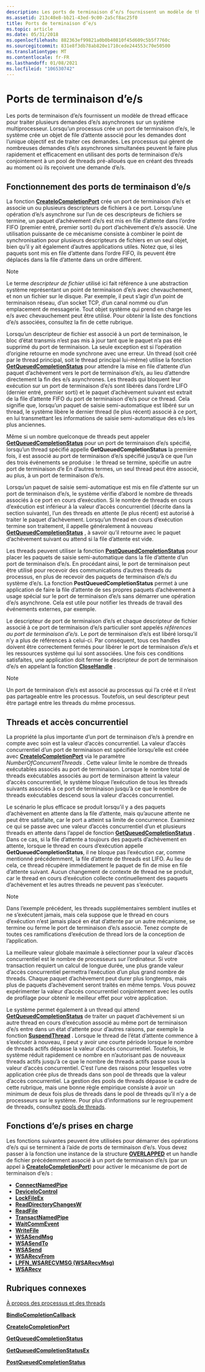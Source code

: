 ```yaml
---
description: Les ports de terminaison d’e/s fournissent un modèle de thread efficace pour traiter plusieurs demandes d’e/s asynchrones sur un système multiprocesseur.
ms.assetid: 213c48e8-bb21-43ed-9c00-2a5cf8ac25f0
title: Ports de terminaison d’e/s
ms.topic: article
ms.date: 05/31/2018
ms.openlocfilehash: 882363ef99821a0b0b40810f45d609c5b5f7760c
ms.sourcegitcommit: 831e8f3db78ab820e1710cede244553c70e50500
ms.translationtype: MT
ms.contentlocale: fr-FR
ms.lasthandoff: 01/08/2021
ms.locfileid: "106530742"
---
```

# <a name="io-completion-ports"></a>Ports de terminaison d’e/s

Les ports de terminaison d’e/s fournissent un modèle de thread efficace pour traiter plusieurs demandes d’e/s asynchrones sur un système multiprocesseur. Lorsqu’un processus crée un port de terminaison d’e/s, le système crée un objet de file d’attente associé pour les demandes dont l’unique objectif est de traiter ces demandes. Les processus qui gèrent de nombreuses demandes d’e/s asynchrones simultanées peuvent le faire plus rapidement et efficacement en utilisant des ports de terminaison d’e/s conjointement à un pool de threads pré-alloués que en créant des threads au moment où ils reçoivent une demande d’e/s.

## <a name="how-io-completion-ports-work"></a>Fonctionnement des ports de terminaison d’e/s

La fonction [**CreateIoCompletionPort**](createiocompletionport.md) crée un port de terminaison d’e/s et associe un ou plusieurs descripteurs de fichiers à ce port. Lorsqu’une opération d’e/s asynchrone sur l’un de ces descripteurs de fichiers se termine, un paquet d’achèvement d’e/s est mis en file d’attente dans l’ordre FIFO (premier entré, premier sorti) du port d’achèvement d’e/s associé. Une utilisation puissante de ce mécanisme consiste à combiner le point de synchronisation pour plusieurs descripteurs de fichiers en un seul objet, bien qu’il y ait également d’autres applications utiles. Notez que, si les paquets sont mis en file d’attente dans l’ordre FIFO, ils peuvent être déplacés dans la file d’attente dans un ordre différent.

> [!Note]
>
> Le terme *descripteur de fichier* utilisé ici fait référence à une abstraction système représentant un point de terminaison d’e/s avec chevauchement, et non un fichier sur le disque. Par exemple, il peut s’agir d’un point de terminaison réseau, d’un socket TCP, d’un canal nommé ou d’un emplacement de messagerie. Tout objet système qui prend en charge les e/s avec chevauchement peut être utilisé. Pour obtenir la liste des fonctions d’e/s associées, consultez la fin de cette rubrique.

 

Lorsqu’un descripteur de fichier est associé à un port de terminaison, le bloc d’état transmis n’est pas mis à jour tant que le paquet n’a pas été supprimé du port de terminaison. La seule exception est si l’opération d’origine retourne en mode synchrone avec une erreur. Un thread (soit créé par le thread principal, soit le thread principal lui-même) utilise la fonction [**GetQueuedCompletionStatus**](/windows/win32/api/ioapiset/nf-ioapiset-getqueuedcompletionstatus) pour attendre la mise en file d’attente d’un paquet d’achèvement vers le port de terminaison d’e/s, au lieu d’attendre directement la fin des e/s asynchrones. Les threads qui bloquent leur exécution sur un port de terminaison d’e/s sont libérés dans l’ordre LIFO (dernier entré, premier sorti) et le paquet d’achèvement suivant est extrait de la file d’attente FIFO du port de terminaison d’e/s pour ce thread. Cela signifie que, lorsqu’un paquet de saisie semi-automatique est libéré sur un thread, le système libère le dernier thread (le plus récent) associé à ce port, en lui transmettant les informations de saisie semi-automatique des e/s les plus anciennes.

Même si un nombre quelconque de threads peut appeler [**GetQueuedCompletionStatus**](/windows/win32/api/ioapiset/nf-ioapiset-getqueuedcompletionstatus) pour un port de terminaison d’e/s spécifié, lorsqu’un thread spécifié appelle **GetQueuedCompletionStatus** la première fois, il est associé au port de terminaison d’e/s spécifié jusqu’à ce que l’un des trois événements se produise : le thread se termine, spécifie un autre port de terminaison d’e En d’autres termes, un seul thread peut être associé, au plus, à un port de terminaison d’e/s.

Lorsqu’un paquet de saisie semi-automatique est mis en file d’attente sur un port de terminaison d’e/s, le système vérifie d’abord le nombre de threads associés à ce port en cours d’exécution. Si le nombre de threads en cours d’exécution est inférieur à la valeur d’accès concurrentiel (décrite dans la section suivante), l’un des threads en attente (le plus récent) est autorisé à traiter le paquet d’achèvement. Lorsqu’un thread en cours d’exécution termine son traitement, il appelle généralement à nouveau [**GetQueuedCompletionStatus**](/windows/win32/api/ioapiset/nf-ioapiset-getqueuedcompletionstatus) , à savoir qu’il retourne avec le paquet d’achèvement suivant ou attend si la file d’attente est vide.

Les threads peuvent utiliser la fonction [**PostQueuedCompletionStatus**](postqueuedcompletionstatus.md) pour placer les paquets de saisie semi-automatique dans la file d’attente d’un port de terminaison d’e/s. En procédant ainsi, le port de terminaison peut être utilisé pour recevoir des communications d’autres threads du processus, en plus de recevoir des paquets de terminaison d’e/s du système d’e/s. La fonction **PostQueuedCompletionStatus** permet à une application de faire la file d’attente de ses propres paquets d’achèvement à usage spécial sur le port de terminaison d’e/s sans démarrer une opération d’e/s asynchrone. Cela est utile pour notifier les threads de travail des événements externes, par exemple.

Le descripteur de port de terminaison d’e/s et chaque descripteur de fichier associé à ce port de terminaison d’e/s particulier sont appelés *références au port de terminaison d’e/s*. Le port de terminaison d’e/s est libéré lorsqu’il n’y a plus de références à celui-ci. Par conséquent, tous ces handles doivent être correctement fermés pour libérer le port de terminaison d’e/s et les ressources système qui lui sont associées. Une fois ces conditions satisfaites, une application doit fermer le descripteur de port de terminaison d’e/s en appelant la fonction [**CloseHandle**](/windows/desktop/api/handleapi/nf-handleapi-closehandle) .

> [!Note]
>
> Un port de terminaison d’e/s est associé au processus qui l’a créé et il n’est pas partageable entre les processus. Toutefois, un seul descripteur peut être partagé entre les threads du même processus.

 

## <a name="threads-and-concurrency"></a>Threads et accès concurrentiel

La propriété la plus importante d’un port de terminaison d’e/s à prendre en compte avec soin est la valeur d’accès concurrentiel. La valeur d’accès concurrentiel d’un port de terminaison est spécifiée lorsqu’elle est créée avec [**CreateIoCompletionPort**](createiocompletionport.md) via le paramètre *NumberOfConcurrentThreads* . Cette valeur limite le nombre de threads exécutables associés au port de terminaison. Lorsque le nombre total de threads exécutables associés au port de terminaison atteint la valeur d’accès concurrentiel, le système bloque l’exécution de tous les threads suivants associés à ce port de terminaison jusqu’à ce que le nombre de threads exécutables descend sous la valeur d’accès concurrentiel.

Le scénario le plus efficace se produit lorsqu’il y a des paquets d’achèvement en attente dans la file d’attente, mais qu’aucune attente ne peut être satisfaite, car le port a atteint sa limite de concurrence. Examinez ce qui se passe avec une valeur d’accès concurrentiel d’un et plusieurs threads en attente dans l’appel de fonction [**GetQueuedCompletionStatus**](/windows/win32/api/ioapiset/nf-ioapiset-getqueuedcompletionstatus) . Dans ce cas, si la file d’attente a toujours des paquets d’achèvement en attente, lorsque le thread en cours d’exécution appelle **GetQueuedCompletionStatus**, il ne bloque pas l’exécution car, comme mentionné précédemment, la file d’attente de threads est LIFO. Au lieu de cela, ce thread récupère immédiatement le paquet de fin de mise en file d’attente suivant. Aucun changement de contexte de thread ne se produit, car le thread en cours d’exécution collecte continuellement des paquets d’achèvement et les autres threads ne peuvent pas s’exécuter.

> [!Note]
>
> Dans l’exemple précédent, les threads supplémentaires semblent inutiles et ne s’exécutent jamais, mais cela suppose que le thread en cours d’exécution n’est jamais placé en état d’attente par un autre mécanisme, se termine ou ferme le port de terminaison d’e/s associé. Tenez compte de toutes ces ramifications d’exécution de thread lors de la conception de l’application.

 

La meilleure valeur globale maximale à sélectionner pour la valeur d’accès concurrentiel est le nombre de processeurs sur l’ordinateur. Si votre transaction requiert un calcul de longue durée, une plus grande valeur d’accès concurrentiel permettra l’exécution d’un plus grand nombre de threads. Chaque paquet d’achèvement peut durer plus longtemps, mais plus de paquets d’achèvement seront traités en même temps. Vous pouvez expérimenter la valeur d’accès concurrentiel conjointement avec les outils de profilage pour obtenir le meilleur effet pour votre application.

Le système permet également à un thread qui attend [**GetQueuedCompletionStatus**](/windows/win32/api/ioapiset/nf-ioapiset-getqueuedcompletionstatus) de traiter un paquet d’achèvement si un autre thread en cours d’exécution associé au même port de terminaison d’e/s entre dans un état d’attente pour d’autres raisons, par exemple la fonction [**SuspendThread**](/windows/desktop/api/processthreadsapi/nf-processthreadsapi-suspendthread) . Lorsque le thread de l’état d’attente commence à s’exécuter à nouveau, il peut y avoir une courte période lorsque le nombre de threads actifs dépasse la valeur d’accès concurrentiel. Toutefois, le système réduit rapidement ce nombre en n’autorisant pas de nouveaux threads actifs jusqu’à ce que le nombre de threads actifs passe sous la valeur d’accès concurrentiel. C’est l’une des raisons pour lesquelles votre application crée plus de threads dans son pool de threads que la valeur d’accès concurrentiel. La gestion des pools de threads dépasse le cadre de cette rubrique, mais une bonne règle empirique consiste à avoir un minimum de deux fois plus de threads dans le pool de threads qu’il n’y a de processeurs sur le système. Pour plus d’informations sur le regroupement de threads, consultez [pools de threads](/windows/desktop/ProcThread/thread-pools).

## <a name="supported-io-functions"></a>Fonctions d’e/s prises en charge

Les fonctions suivantes peuvent être utilisées pour démarrer des opérations d’e/s qui se terminent à l’aide de ports de terminaison d’e/s. Vous devez passer à la fonction une instance de la structure [**OVERLAPPED**](/windows/desktop/api/minwinbase/ns-minwinbase-overlapped) et un handle de fichier précédemment associé à un port de terminaison d’e/s (par un appel à [**CreateIoCompletionPort**](createiocompletionport.md)) pour activer le mécanisme de port de terminaison d’e/s :

-   [**ConnectNamedPipe**](/windows/desktop/api/namedpipeapi/nf-namedpipeapi-connectnamedpipe)
-   [**DeviceIoControl**](/windows/desktop/api/ioapiset/nf-ioapiset-deviceiocontrol)
-   [**LockFileEx**](/windows/desktop/api/FileAPI/nf-fileapi-lockfileex)
-   [**ReadDirectoryChangesW**](/windows/desktop/api/WinBase/nf-winbase-readdirectorychangesw)
-   [**ReadFile**](/windows/desktop/api/FileAPI/nf-fileapi-readfile)
-   [**TransactNamedPipe**](/windows/desktop/api/namedpipeapi/nf-namedpipeapi-transactnamedpipe)
-   [**WaitCommEvent**](/windows/desktop/api/winbase/nf-winbase-waitcommevent)
-   [**WriteFile**](/windows/desktop/api/FileAPI/nf-fileapi-writefile)
-   [**WSASendMsg**](/windows/desktop/api/winsock2/nf-winsock2-wsasendmsg)
-   [**WSASendTo**](/windows/desktop/api/winsock2/nf-winsock2-wsasendto)
-   [**WSASend**](/windows/desktop/api/winsock2/nf-winsock2-wsasend)
-   [**WSARecvFrom**](/windows/desktop/api/winsock2/nf-winsock2-wsarecvfrom)
-   [**LPFN_WSARECVMSG (WSARecvMsg)**](/windows/win32/api/mswsock/nc-mswsock-lpfn_wsarecvmsg)
-   [**WSARecv**](/windows/desktop/api/winsock2/nf-winsock2-wsarecv)

## <a name="related-topics"></a>Rubriques connexes

<dl> <dt>


</dt> <dt>

[À propos des processus et des threads](/windows/desktop/ProcThread/about-processes-and-threads)
</dt> <dt>

[**BindIoCompletionCallback**](/windows/desktop/api/winbase/nf-winbase-bindiocompletioncallback)
</dt> <dt>

[**CreateIoCompletionPort**](createiocompletionport.md)
</dt> <dt>

[**GetQueuedCompletionStatus**](/windows/win32/api/ioapiset/nf-ioapiset-getqueuedcompletionstatus)
</dt> <dt>

[**GetQueuedCompletionStatusEx**](getqueuedcompletionstatusex-func.md)
</dt> <dt>

[**PostQueuedCompletionStatus**](postqueuedcompletionstatus.md)
</dt> </dl>

 

 
